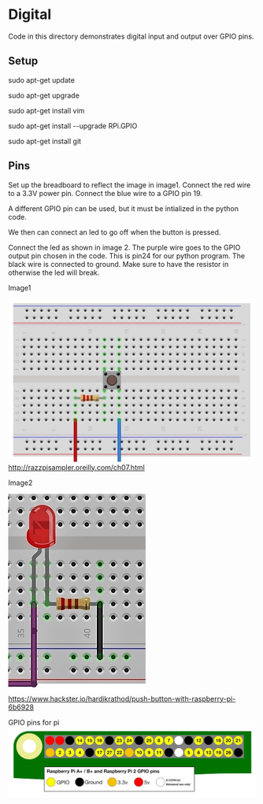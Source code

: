 # Digital

Code in this directory demonstrates digital input and output over GPIO pins.

## Setup

sudo apt-get update

sudo apt-get upgrade

sudo apt-get install vim

sudo apt-get install --upgrade RPi.GPIO

sudo apt-get install git

## Pins

Set up the breadboard to reflect the image in image1.
Connect the red wire to a 3.3V power pin.
Connect the blue wire to a GPIO pin 19.

A different GPIO pin can be used, but it must be intialized in the python code.

We then can connect an led to go off when the button is pressed.

Connect the led as shown in image 2. The purple wire goes to the GPIO output pin chosen in the code. This is pin24 for our python program. The black wire is connected to ground. Make sure to have the resistor in otherwise the led will break.

Image1

![pins](img/digital_button_wiring.JPG)
http://razzpisampler.oreilly.com/ch07.html

Image2

![led](img/led.jpg)
https://www.hackster.io/hardikrathod/push-button-with-raspberry-pi-6b6928

GPIO pins for pi
![image](img/GPIO_pi_pins.jpg)


